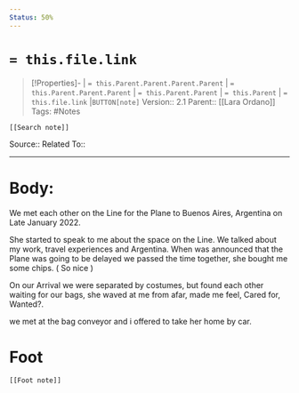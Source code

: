 ```yaml
---
Status: 50%
---
```

# `= this.file.link`
>[!Properties]- | `= this.Parent.Parent.Parent.Parent` |  `= this.Parent.Parent.Parent` | `= this.Parent.Parent` | `= this.Parent` | `= this.file.link` |`BUTTON[note]` 
>Version:: 2.1
>Parent:: [[Lara Ordano]]
>Tags: #Notes
```meta-bind-embed
[[Search note]]
```
Source::
Related To::
***
# Body:
We met each other on the Line for the Plane to Buenos Aires, Argentina on Late January 2022.

She started to speak to me about the space on the Line. We talked about my work, travel experiences and Argentina. 
When was announced that the Plane was going to be delayed we passed the time together, she bought me some chips. ( So nice )

On our Arrival we were separated by costumes, but found each other waiting for our bags, she waved at me from afar, made me feel, Cared for, Wanted?.

we met  at the bag conveyor and i offered to take her home by car.










# Foot
```meta-bind-embed
[[Foot note]]
``` 